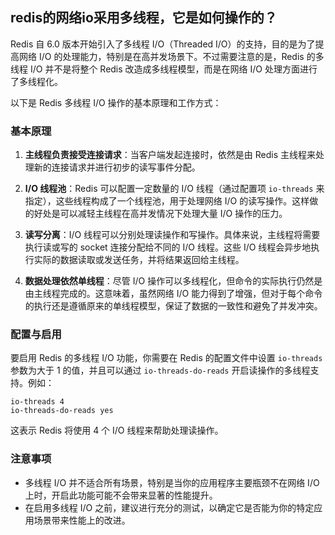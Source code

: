 ## redis的网络io采用多线程，它是如何操作的？

Redis 自 6.0 版本开始引入了多线程 I/O（Threaded I/O）的支持，目的是为了提高网络 I/O 的处理能力，特别是在高并发场景下。不过需要注意的是，Redis 的多线程 I/O 并不是将整个 Redis 改造成多线程模型，而是在网络 I/O 处理方面进行了多线程化。

以下是 Redis 多线程 I/O 操作的基本原理和工作方式：

### 基本原理

1. **主线程负责接受连接请求**：当客户端发起连接时，依然是由 Redis 主线程来处理新的连接请求并进行初步的读写事件分配。

2. **I/O 线程池**：Redis 可以配置一定数量的 I/O 线程（通过配置项 `io-threads` 来指定），这些线程构成了一个线程池，用于处理网络 I/O 的读写操作。这样做的好处是可以减轻主线程在高并发情况下处理大量 I/O 操作的压力。

3. **读写分离**：I/O 线程可以分别处理读操作和写操作。具体来说，主线程将需要执行读或写的 socket 连接分配给不同的 I/O 线程。这些 I/O 线程会异步地执行实际的数据读取或发送任务，并将结果返回给主线程。

4. **数据处理依然单线程**：尽管 I/O 操作可以多线程化，但命令的实际执行仍然是由主线程完成的。这意味着，虽然网络 I/O 能力得到了增强，但对于每个命令的执行还是遵循原来的单线程模型，保证了数据的一致性和避免了并发冲突。

### 配置与启用

要启用 Redis 的多线程 I/O 功能，你需要在 Redis 的配置文件中设置 `io-threads` 参数为大于 1 的值，并且可以通过 `io-threads-do-reads` 开启读操作的多线程支持。例如：

```
io-threads 4
io-threads-do-reads yes
```

这表示 Redis 将使用 4 个 I/O 线程来帮助处理读操作。

### 注意事项

- 多线程 I/O 并不适合所有场景，特别是当你的应用程序主要瓶颈不在网络 I/O 上时，开启此功能可能不会带来显著的性能提升。
- 在启用多线程 I/O 之前，建议进行充分的测试，以确定它是否能为你的特定应用场景带来性能上的改进。